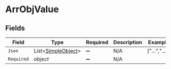 # ArrObjValue


## Fields

| Field                                                     | Type                                                      | Required                                                  | Description                                               | Example                                                   |
| --------------------------------------------------------- | --------------------------------------------------------- | --------------------------------------------------------- | --------------------------------------------------------- | --------------------------------------------------------- |
| `Json`                                                    | List<[SimpleObject](../../Models/Shared/SimpleObject.md)> | :heavy_minus_sign:                                        | N/A                                                       | ["...","..."]                                             |
| `Required`                                                | *object*                                                  | :heavy_minus_sign:                                        | N/A                                                       |                                                           |